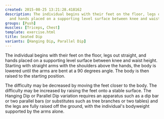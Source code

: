 ```yaml
---
created: 2015-08-25 13:21:28.418162
description: The individual begins with their feet on the floor, legs out straight,
  and hands placed on a supporting level surface between knee and waist height.
groups: [Push]
muscles: [Triceps, Chest]
template: exercise.html
title: Seated Dip
variants: [Hanging Dip, Parallel Dip]
---
```

The individual begins with their feet on the floor, legs out straight, and hands placed on a supporting level surface between knee and waist height. Starting with straight arms with the shoulders above the hands, the body is lowered until the arms are bent at a 90 degrees angle. The body is then raised to the starting position.

The difficulty may be decreased by moving the feet closer to the body. The difficulty may be increased by raising the feet onto a stable surface. The Hanging Dip or Parallel Dip variation requires an apparatus such as a dip bar or two parallel bars (or substitutes such as tree branches or two tables) and the legs are fully raised off the ground, with the individual's bodyweight supported by the arms alone.